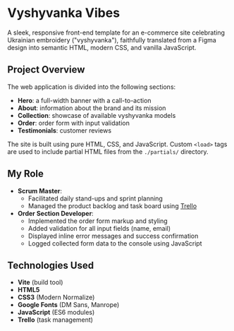 # Vyshyvanka Vibes

A sleek, responsive front-end template for an e-commerce site celebrating
Ukrainian embroidery ("vyshyvanka"), faithfully translated from a Figma design
into semantic HTML, modern CSS, and vanilla JavaScript.

## Project Overview

The web application is divided into the following sections:

- **Hero**: a full-width banner with a call-to-action
- **About**: information about the brand and its mission
- **Collection**: showcase of available vyshyvanka models
- **Order**: order form with input validation
- **Testimonials**: customer reviews

The site is built using pure HTML, CSS, and JavaScript. Custom `<load>` tags are
used to include partial HTML files from the `./partials/` directory.

## My Role

- **Scrum Master**:
  - Facilitated daily stand-ups and sprint planning
  - Managed the product backlog and task board using
    [Trello](https://trello.com/)
- **Order Section Developer**:
  - Implemented the order form markup and styling
  - Added validation for all input fields (name, email)
  - Displayed inline error messages and success confirmation
  - Logged collected form data to the console using JavaScript

## Technologies Used

- **Vite** (build tool)
- **HTML5**
- **CSS3** (Modern Normalize)
- **Google Fonts** (DM Sans, Manrope)
- **JavaScript** (ES6 modules)
- **Trello** (task management)
